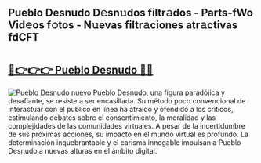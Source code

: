 ## Pueblo Desnudo D𝚎sn𝚞dos filtr𝚊dos - Parts-fWo Vid𝚎os f𝚘tos - N𝚞evas filtr𝚊ciones atr𝚊ctivas fdCFT

# <h2><a href="http://mb0lrk.tromn.icu/?c=Pueblo+Desnudo">🔗👉👉👉 Pueblo Desnudo 🔗🔗</a></h2>

[![Pueblo Desnudo nuevo](https://i.imgur.com/pEAQMta.gif)](http://mb0lrk.tromn.icu/?c=Pueblo+Desnudo)
Pueblo Desnudo, una figura paradójica y desafiante, se resiste a ser encasillada. Su método poco convencional de interactuar con el público en línea ha atraído y ofendido a los críticos, estimulando debates sobre el consentimiento, la moralidad y las complejidades de las comunidades virtuales. A pesar de la incertidumbre de sus próximas acciones, su impacto en el mundo virtual es profundo. La determinación inquebrantable y el carisma innegable impulsan a Pueblo Desnudo a nuevas alturas en el ámbito digital.
